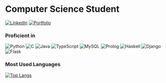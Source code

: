 # Computer Science Student

[![LinkedIn](https://img.shields.io/badge/LinkedIn-%230077B5.svg?style=for-the-badge&logo=LinkedIn&logoColor=white)](https://www.linkedin.com/in/giuseppe-esposito-b00931333/)
[![Portfolio](https://img.shields.io/badge/Portfolio-%23FF5722.svg?style=for-the-badge&logo=web&logoColor=white)](https://ris8z.github.io/HugoPersonalWeb/)

### Proficient in

![Python](https://img.shields.io/badge/Python-3776AB?style=for-the-badge&logo=python&logoColor=white)
![C](https://img.shields.io/badge/C-%2300599C.svg?style=for-the-badge&logo=c&logoColor=white)
![Java](https://img.shields.io/badge/Java-%23ED8B00.svg?style=for-the-badge&logo=openjdk&logoColor=white)
![TypeScript](https://img.shields.io/badge/TypeScript-%23007ACC.svg?style=for-the-badge&logo=typescript&logoColor=white)
![MySQL](https://img.shields.io/badge/MySQL-%2300f.svg?style=for-the-badge&logo=mysql&logoColor=white)
![Prolog](https://img.shields.io/badge/Prolog-007EC7?style=for-the-badge&logoColor=white)
![Haskell](https://img.shields.io/badge/Haskell-5e5086?style=for-the-badge&logo=haskell&logoColor=white)
![Django](https://img.shields.io/badge/Django-092E20?style=for-the-badge&logo=django&logoColor=white)
![Flask](https://img.shields.io/badge/Flask-%23000.svg?style=for-the-badge&logo=flask&logoColor=white)

### Most Used Languages
[![Top Langs](https://github-readme-stats.vercel.app/api/top-langs/?username=ris8z&layout=compact&hide=html&langs_count=8&bg_color=000000&title_color=ffffff&text_color=ADD8E6)](https://github.com/anuraghazra/github-readme-stats)


<!---
ris8z/ris8z is a ✨ special ✨ repository because its `README.md` (this file) appears on your GitHub profile.
You can click the Preview link to take a look at your changes.
--->
